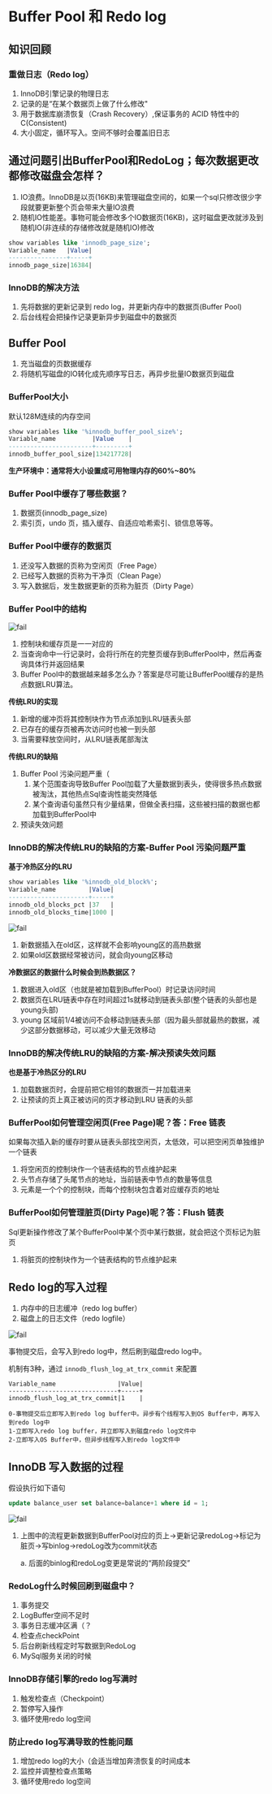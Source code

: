 # Buffer Pool 和 Redo log

## 知识回顾

### 重做日志（Redo log）

1. InnoDB引擎记录的物理日志
2. 记录的是“在某个数据页上做了什么修改"
3. 用于数据库崩溃恢复（Crash Recovery）,保证事务的 ACID 特性中的C(Consistent)
4. 大小固定，循环写入。空间不够时会覆盖旧日志

## 通过问题引出BufferPool和RedoLog；每次数据更改都修改磁盘会怎样？

1. IO浪费。InnoDB是以页(16KB)来管理磁盘空间的，如果一个sql只修改很少字段就要更新整个页会带来大量IO浪费
2. 随机IO性能差。事物可能会修改多个IO数据页(16KB)，这时磁盘更改就涉及到随机IO(非连续的存储修改就是随机IO)修改

```sql
show variables like 'innodb_page_size';
Variable_name   |Value|
----------------+-----+
innodb_page_size|16384|
```

### InnoDB的解决方法

1. 先将数据的更新记录到 redo log，并更新内存中的数据页(Buffer Pool)
2. 后台线程会把操作记录更新异步到磁盘中的数据页



## Buffer Pool

1. 充当磁盘的页数据缓存
2. 将随机写磁盘的IO转化成先顺序写日志，再异步批量IO数据页到磁盘

### BufferPool大小

默认128M连续的内存空间

```sql
show variables like '%innodb_buffer_pool_size%';
Variable_name          |Value    |
-----------------------+---------+
innodb_buffer_pool_size|134217728|
```

**生产环境中：通常将大小设置成可用物理内存的60%~80%**

### Buffer Pool中缓存了哪些数据？
1. 数据页(innodb_page_size)
2. 索引页，undo 页，插入缓存、自适应哈希索引、锁信息等等。

### Buffer Pool中缓存的数据页

1. 还没写入数据的页称为空闲页（Free Page）
2. 已经写入数据的页称为干净页（Clean Page）
3. 写入数据后，发生数据更新的页称为脏页（Dirty Page）

### Buffer Pool中的结构

![fail](img/1.1.png)

1. 控制块和缓存页是一一对应的
2. 当查询命中一行记录时，会将行所在的完整页缓存到BufferPool中，然后再查询具体行并返回结果
3. Buffer Pool中的数据越来越多怎么办？答案是尽可能让BufferPool缓存的是热点数据LRU算法。

**传统LRU的实现**

1. 新增的缓冲页将其控制块作为节点添加到LRU链表头部
2. 已存在的缓存页被再次访问时也被一到头部
3. 当需要释放空间时，从LRU链表尾部淘汰

**传统LRU的缺陷**

1. Buffer Pool 污染问题严重（
   1. 某个范围查询导致Buffer Pool加载了大量数据到表头，使得很多热点数据被淘汰，其他热点Sql查询性能突然降低
   2. 某个查询语句虽然只有少量结果，但做全表扫描，这些被扫描的数据也都加载到BufferPool中
2. 预读失效问题

### InnoDB的解决传统LRU的缺陷的方案-Buffer Pool 污染问题严重

**基于冷热区分的LRU**

```sql
show variables like '%innodb_old_block%';
Variable_name         |Value|
----------------------+-----+
innodb_old_blocks_pct |37   |
innodb_old_blocks_time|1000 |
```



![fail](img/1.2.png)

1. 新数据插入在old区，这样就不会影响young区的高热数据
2. 如果old区数据经常被访问，就会向young区移动

**冷数据区的数据什么时候会到热数据区？**

1. 数据进入old区（也就是被加载到BufferPool）时记录访问时间
2. 数据页在LRU链表中存在时间超过1s就移动到链表头部(整个链表的头部也是young头部)
3. young 区域前1/4被访问不会移动到链表头部（因为最头部就最热的数据，减少这部分数据移动，可以减少大量无效移动

### InnoDB的解决传统LRU的缺陷的方案-解决预读失效问题

**也是基于冷热区分的LRU**

1. 加载数据页时，会提前把它相邻的数据页一并加载进来
2. 让预读的页上真正被访问的页才移动到LRU 链表的头部

### BufferPool如何管理空闲页(Free Page)呢？答：Free 链表

如果每次插入新的缓存时要从链表头部找空闲页，太低效，可以把空闲页单独维护一个链表

1. 将空闲页的控制块作一个链表结构的节点维护起来
2. 头节点存储了头尾节点的地址，当前链表中节点的数量等信息
3. 元素是一个个的控制块，而每个控制块包含着对应缓存页的地址

### BufferPool如何管理脏页(Dirty Page)呢？答：Flush 链表

Sql更新操作修改了某个BufferPool中某个页中某行数据，就会把这个页标记为脏页

1. 将脏页的控制块作为一个链表结构的节点维护起来

## Redo log的写入过程

1. 内存中的日志缓冲（redo log buffer）
2. 磁盘上的日志文件（redo logfile）

![fail](img/1.3.png)

事物提交后，会写入到redo log中，然后刷到磁盘redo log中。

机制有3种，通过 ``innodb_flush_log_at_trx_commit`` 来配置

```
Variable_name                 |Value|
------------------------------+-----+
innodb_flush_log_at_trx_commit|1    |

0-事物提交后立即写入到redo log buffer中。异步有个线程写入到OS Buffer中，再写入到redo log中
1-立即写入redo log buffer，并立即写入到磁盘redo log文件中
2-立即写入OS Buffer中，但异步线程写入到redo log文件中
```



## InnoDB 写入数据的过程

假设执行如下语句

```sql
update balance_user set balance=balance+1 where id = 1;
```

![fail](img/1.4.png)

1. 上图中的流程更新数据到BufferPool对应的页上->更新记录redoLog->标记为脏页->写binlog->redoLog改为commit状态

   a. 后面的binlog和redoLog变更是常说的“两阶段提交”



### RedoLog什么时候回刷到磁盘中？

1. 事务提交
2. LogBuffer空间不足时
3. 事务日志缓冲区满（？
4. 检查点checkPoint
5. 后台刷新线程定时写数据到RedoLog
6. MySql服务关闭的时候



### InnoDB存储引擎的redo log写满时
1. 触发检查点（Checkpoint）
2. 暂停写入操作
3. 循环使用redo log空间



### 防止redo log写满导致的性能问题
1. 增加redo log的大小（会适当增加奔溃恢复的时间成本
2. 监控并调整检查点策略
3. 循环使用redo log空间
